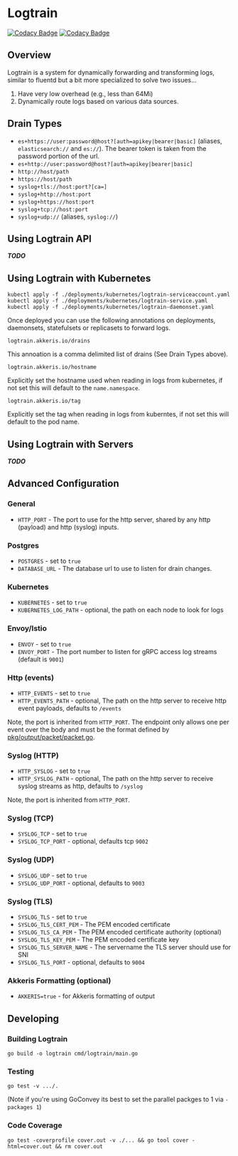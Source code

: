 # Logtrain

[![Codacy Badge](https://app.codacy.com/project/badge/Grade/28e234bd2afa4e0fac65da9944667aa8)](https://www.codacy.com/gh/akkeris/logtrain/dashboard?utm_source=github.com&amp;utm_medium=referral&amp;utm_content=akkeris/logtrain&amp;utm_campaign=Badge_Grade)
[![Codacy Badge](https://app.codacy.com/project/badge/Coverage/28e234bd2afa4e0fac65da9944667aa8)](https://www.codacy.com/gh/akkeris/logtrain/dashboard?utm_source=github.com&utm_medium=referral&utm_content=akkeris/logtrain&utm_campaign=Badge_Coverage)

## Overview

Logtrain is a system for dynamically forwarding and transforming logs, similar to fluentd but a bit more specialized to solve two issues...

1. Have very low overhead (e.g., less than 64Mi)
2. Dynamically route logs based on various data sources.

## Drain Types

* `es+https://user:password@host?[auth=apikey|bearer|basic]` (aliases, `elasticsearch://` and `es://`). The bearer token is taken from the password portion of the url. 
* `es+http://user:password@host?[auth=apikey|bearer|basic]`
* `http://host/path`
* `https://host/path`
* `syslog+tls://host:port?[ca=]`
* `syslog+http://host:port`
* `syslog+https://host:port`
* `syslog+tcp://host:port`
* `syslog+udp://` (aliases, `syslog://`)

## Using Logtrain API

***TODO***

## Using Logtrain with Kubernetes

```
kubectl apply -f ./deployments/kubernetes/logtrain-serviceaccount.yaml
kubectl apply -f ./deployments/kubernetes/logtrain-service.yaml
kubectl apply -f ./deployments/kubernetes/logtrain-daemonset.yaml
```

Once deployed you can use the following annotations on deployments, daemonsets, statefulsets or replicasets to forward logs.

```
logtrain.akkeris.io/drains
```

This annoation is a comma delimited list of drains (See Drain Types above).

```
logtrain.akkeris.io/hostname
```

Explicitly set the hostname used when reading in logs from kubernetes, if not set this will default to the `name.namespace`.

```
logtrain.akkeris.io/tag
```

Explicitly set the tag when reading in logs from kuberntes, if not set this will default to the pod name.

## Using Logtrain with Servers

***TODO***

## Advanced Configuration

### General

* `HTTP_PORT` - The port to use for the http server, shared by any http (payload) and http (syslog) inputs.

### Postgres

* `POSTGRES` - set to `true`
* `DATABASE_URL` - The database url to use to listen for drain changes.

### Kubernetes

* `KUBERNETES` - set to `true`
* `KUBERNETES_LOG_PATH` - optional, the path on each node to look for logs

### Envoy/Istio

* `ENVOY` - set to `true`
* `ENVOY_PORT` - The port number to listen for gRPC access log streams (default is `9001`)

### Http (events)

* `HTTP_EVENTS` - set to `true`
* `HTTP_EVENTS_PATH` - optional, The path on the http server to receive http event payloads, defaults to `/events`

Note, the port is inherited from `HTTP_PORT`.  The endpoint only allows one per event over the body and must
be the format defined by [pkg/output/packet/packet.go](packet.go).

### Syslog (HTTP)

* `HTTP_SYSLOG` - set to `true`
* `HTTP_SYSLOG_PATH` - optional, The path on the http server to receive syslog streams as http, defaults to `/syslog`

Note, the port is inherited from `HTTP_PORT`.

###  Syslog (TCP)

* `SYSLOG_TCP` - set to `true`
* `SYSLOG_TCP_PORT` - optional, defaults tcp `9002`

### Syslog (UDP)

* `SYSLOG_UDP` - set to `true`
* `SYSLOG_UDP_PORT` - optional, defaults to `9003`

### Syslog (TLS)

* `SYSLOG_TLS` - set to `true`
* `SYSLOG_TLS_CERT_PEM` - The PEM encoded certificate 
* `SYSLOG_TLS_CA_PEM` - The PEM encoded certificate authority (optional)
* `SYSLOG_TLS_KEY_PEM` - The PEM encoded certificate key
* `SYSLOG_TLS_SERVER_NAME` - The servername the TLS server should use for SNI
* `SYSLOG_TLS_PORT` - optional, defaults to `9004`


### Akkeris Formatting (optional)

* `AKKERIS=true` - for Akkeris formatting of output


## Developing

### Building Logtrain

```
go build -o logtrain cmd/logtrain/main.go
```

### Testing

```
go test -v .../.
```

(Note if you're using GoConvey its best to set the parallel packges to 1 via `-packages 1`)

### Code Coverage

```
go test -coverprofile cover.out -v ./... && go tool cover -html=cover.out && rm cover.out
```